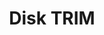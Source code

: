 ---
lang: en
layout: doc
redirect_from:
- /doc/disk-trim/
- /en/doc/disk-trim/
- /doc/DiskTRIM/
- /wiki/DiskTRIM/
redirect_to: https://forum.qubes-os.org/t/19054
ref: 104
title: Disk TRIM
---